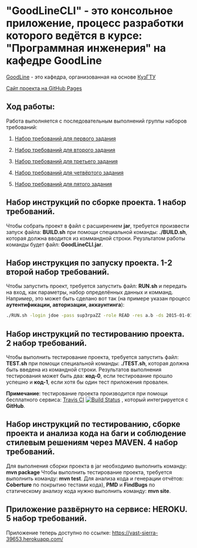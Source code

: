 <h1> "GoodLineCLI" - это консольное приложение, процесс разработки которого ведётся в курсе: "Программная инженерия" на кафедре GoodLine 
</h1>

[GoodLine](http://kafedra-goodline.info/) - это кафедра, организованная на основе [КузГТУ](https://www.kuzstu.ru/)

[Сайт проекта на GitHub Pages](https://pahahentikys.github.io/GoodLineCLI/)

<h2>Ход работы:</h2>

Работа выполняется с последовательным выполнений группы наборов требований:

  1. [Набор требований для первого задания](https://github.com/Pahahentikys/GoodLineCLI/blob/master/RoadMap.md)
  
  2. [Набор требований для второго задания](https://github.com/Pahahentikys/GoodLineCLI/blob/master/RoadMap2.md)
  
  3. [Набор требований для третьего задания](https://github.com/Pahahentikys/GoodLineCLI/blob/master/RoadMap3.md)

  4. [Набор требований для четвёртого задания](https://github.com/Pahahentikys/GoodLineCLI/blob/master/RoadMap4.md)
  
  5. [Набор требований для пятого задания](https://github.com/Pahahentikys/GoodLineCLI/blob/master/RoadMap5.md)

<h2>Набор инструкций по сборке проекта. 1 набор требований. </h2>

Чтобы собрать проект в файл с расширением **jar**, требуется произвести запуск файла: **BUILD.sh** при помощи специальной команды: **./BUILD.sh**, которая должна вводится из коммандной строки. Реузльтатом работы команды будет файл: **GoodLineCLI.jar**.

<h2>Набор инструкция по запуску проекта. 1-2 второй набор требований. </h2>

Чтобы запустить проект, требуется запустить файл: **RUN.sh** и передать на вход, как параметры, набор определённых данных и комманд. Например, это может быть сделано вот так (на примере указан процесс **аутентификации, авторизации, аккаунтинга**):
```sh
./RUN.sh -login jdoe -pass sup3rpaZZ -role READ -res a.b -ds 2015-01-01 -de 2015-12-31 -vol 100
```

<h2>Набор инструкций по тестированию проекта. 2 набор требований.  </h2> 

Чтобы выполнить тестирование проекта, требуется запустить файл: **TEST.sh** при помощи специальной команды: **./TEST.sh**, которая должна быть введена из командной строки. Результатов выполнения тестирования может быть два: **код-0**, если тестирование прошло успешно и **код-1**, если хотя бы один тест приложения провален. 

**Примечание**: тестирование проекта производится при помощи бесплатного сервиса: [Travis CI](https://travis-ci.org/) [![Build Status](https://travis-ci.org/Pahahentikys/GoodLineCLI.svg?branch=master)](https://travis-ci.org/Pahahentikys/GoodLineCLI) , который  интегрируется с **GitHub**.

<h2>Набор инструкций по тестированию, сборке проекта и анализа кода на баги и соблюдение стилевым решениям через MAVEN. 4 набор требований. </h2> 

Для выполнения сборки проекта в jar необходимо выполнить команду: **mvn package** Чтобы выполнить тестирование проекта, требуется выполнить команду: **mvn test**. Для анализа кода и генерации отчётов: **Coberture** по покрытию тестами кода), **PMD** и **FindBugs** по статическому анализу кода нужно выполнить команду: **mvn site**.

<h2>Приложение развёрнуто на сервисе: HEROKU. 5 набор требований. </h2>

Приложение теперь доступно по ссылке: https://vast-sierra-39653.herokuapp.com/

